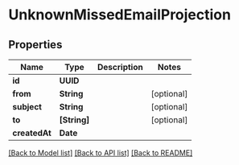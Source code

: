 # UnknownMissedEmailProjection

## Properties
Name | Type | Description | Notes
------------ | ------------- | ------------- | -------------
**id** | **UUID** |  | 
**from** | **String** |  | [optional] 
**subject** | **String** |  | [optional] 
**to** | **[String]** |  | [optional] 
**createdAt** | **Date** |  | 

[[Back to Model list]](../README#documentation-for-models) [[Back to API list]](../README#documentation-for-api-endpoints) [[Back to README]](../README)


